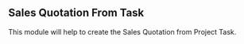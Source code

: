 Sales Quotation From Task
-------------------------

This module will help to create the Sales Quotation from Project Task.
